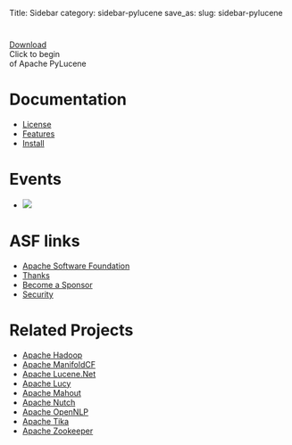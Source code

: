 Title: Sidebar
category: sidebar-pylucene
save_as:
slug: sidebar-pylucene

<div class="button-wrapper" style="margin-top: 40px;">
  <div class="button-green">
    <a href="http://www.apache.org/dyn/closer.lua/lucene/pylucene/">Download</a>
    <div class="flap top">Click to begin</div>
    <div class="flap bottom">of Apache PyLucene</div>
  </div>
</div>

# Documentation
  - [License](https://www.apache.org/licenses/)
  - [Features](features.html)
  - [Install](install.html)

# Events

  - <a  href="https://www.apache.org/events/current-event.html" target="_blank"><img src="https://www.apache.org/events/current-event-125x125.png"/></a>

# ASF links
  - [Apache Software Foundation](http://www.apache.org)
  - [Thanks](http://www.apache.org/foundation/thanks.html)
  - [Become a Sponsor](http://www.apache.org/foundation/sponsorship.html)
  - [Security](http://www.apache.org/security/)

# Related Projects
  - [Apache Hadoop](http://hadoop.apache.org)
  - [Apache ManifoldCF](http://manifoldcf.apache.org/)
  - [Apache Lucene.Net](http://lucenenet.apache.org/)
  - [Apache Lucy](http://lucy.apache.org/)
  - [Apache Mahout](http://mahout.apache.org)
  - [Apache Nutch](http://nutch.apache.org)
  - [Apache OpenNLP](http://opennlp.apache.org/)
  - [Apache Tika](http://tika.apache.org)
  - [Apache Zookeeper](http://zookeeper.apache.org)
